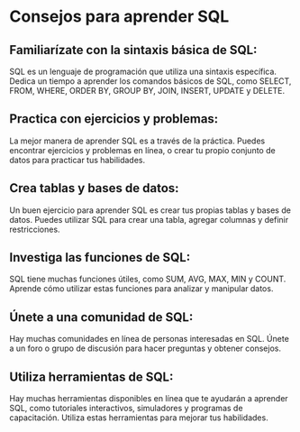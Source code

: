 
# Consejos para aprender SQL

## Familiarízate con la sintaxis básica de SQL: 
SQL es un lenguaje de programación que utiliza una sintaxis específica. Dedica un tiempo a aprender los comandos básicos de SQL, como SELECT, FROM, WHERE, ORDER BY, GROUP BY, JOIN, INSERT, UPDATE y DELETE.

## Practica con ejercicios y problemas: 
La mejor manera de aprender SQL es a través de la práctica. Puedes encontrar ejercicios y problemas en línea, o crear tu propio conjunto de datos para practicar tus habilidades.

## Crea tablas y bases de datos: 
Un buen ejercicio para aprender SQL es crear tus propias tablas y bases de datos. Puedes utilizar SQL para crear una tabla, agregar columnas y definir restricciones.

## Investiga las funciones de SQL: 
SQL tiene muchas funciones útiles, como SUM, AVG, MAX, MIN y COUNT. Aprende cómo utilizar estas funciones para analizar y manipular datos.

## Únete a una comunidad de SQL: 
Hay muchas comunidades en línea de personas interesadas en SQL. Únete a un foro o grupo de discusión para hacer preguntas y obtener consejos.

## Utiliza herramientas de SQL: 
Hay muchas herramientas disponibles en línea que te ayudarán a aprender SQL, como tutoriales interactivos, simuladores y programas de capacitación. Utiliza estas herramientas para mejorar tus habilidades.

